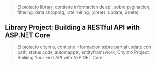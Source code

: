 >El projecto library, contiene informacion de api, sobre paginacion, filtering, data shapping, ratelimiting, (create, update, delete)

Library Project: Building a RESTful API with ASP.NET Core
-------------------------------------------
>El projecto cityinfo, contiene informacion sobre partial update con path, status code, automapper, entityframework, 
CityInfo Project: Building Your First API with ASP.NET Core